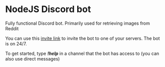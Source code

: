 # NodeJS Discord bot

Fully functional Discord bot. Primarily used for retrieving images from Reddit

You can use this [invite link](https://discord.com/api/oauth2/authorize?client_id=838342857001533471&permissions=109568&scope=bot) to invite the bot to one of your servers. The bot is on 24/7.

To get started, type __*!help*__ in a channel that the bot has access to (you can also use direct messages)
